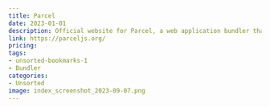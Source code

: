 ```yaml
---
title: Parcel
date: 2023-01-01
description: Official website for Parcel, a web application bundler that is fast
link: https://parceljs.org/
pricing: 
tags: 
- unsorted-bookmarks-1 
- Bundler
categories: 
- Unsorted 
image: index_screenshot_2023-09-07.png
---
```

